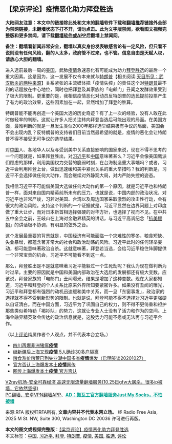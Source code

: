  <h2>【梁京评论】疫情恶化助力拜登胜选</h2> <p class="notice"><b>大陆网友注意：本文中的链接除此处和文末的<a href="https://github.com/bannedbook/fanqiang" >翻墙</a>软件下载和<a href="https://github.com/killgcd/justmysocks/blob/master/README.md">翻墙推荐</a>链接外全部为禁网链接，未翻墙状态下打不开，请勿点击。此为文字版禁闻，欲看图文视频完整版和更多禁闻，请下载<a href="https://github.com/bannedbook/fanqiang">翻墙软件或APP</a>后翻墙上禁闻网。</p><p>备注：翻墙看新闻非常安全，翻墙以真实身份发表敏感言论有一定风险，但只看不说则没有任何风险，翻的人太多，政府管不过来，也不管。信息自由是天赋人权，请放心大胆的翻墙。</b></p>  <div class="entry"> <p>进入选前最后一周的<a href="https://www.bannedbook.org/bnews/tag/%e7%be%8e%e5%9b%bd/" class="st_tag internal_tag" rel="tag" title="标签 美国 下的日志">美国</a>，武肺<a href="https://www.bannedbook.org/bnews/tag/%E7%96%AB%E6%83%85/" class="st_tag internal_tag" rel="tag" title="标签 疫情 下的日志">疫情</a>急速恶化有可能成为助力<a href="https://www.bannedbook.org/bnews/tag/%e6%8b%9c%e7%99%bb/" class="st_tag internal_tag" rel="tag" title="标签 拜登 下的日志">拜登</a><a href="https://www.bannedbook.org/bnews/tag/%E8%83%9C%E9%80%89/" class="st_tag internal_tag" rel="tag" title="标签 胜选 下的日志">胜选</a>的最后一个重大因素。这是因为，这一发展不仅令本来就与<span class='wp_keywordlink'><a href="https://www.bannedbook.org/bnews/comments/20200816/1381118.html" title="天目所见：川普将再赢总统大选 共和党掌参众两院" target="_blank">特朗普</a></span>【相关阅读:<a href='https://www.bannedbook.org/bnews/comments/20200816/1381123.html' target='_blank'>天目所见：武汉肺炎的两种来源</a>】关系紧张的主流媒体把「疫情失控」的责任这个对<a href="https://www.bannedbook.org/bnews/tag/%e7%89%b9%e6%9c%97%e6%99%ae/" class="st_tag internal_tag" rel="tag" title="标签 特朗普 下的日志">特朗普</a>最不利的话题放在中心地位，同时也把拜登及其家族的「电邮门」丑闻之发酵效果受到了极大的限制。更重要的是，我相信疫情恶化对动员反特朗普的选民提前投票产生了有力的政治效果，这些因素加在一起，显然增加了拜登的胜算。</p> <p>特朗普能不能再创造一个美国大选的历史奇迹？有了上一次的经验，没有人敢在此时做轻率的判断。这就让许多人把关注转向拜登当选后可能出现的局面。在美国方面，最难判断的就是一旦发生类似2000年那样选举结果极有争议的局面，美国会不会出现内乱？反特朗普的支持者们目前当然最希望的就是，疫情的恶化会让特朗普不得不接受无可争议的选举结果。</p>  <p>对<span class='wp_keywordlink_affiliate'><a href="https://www.bannedbook.org/" title="中国" target="_blank">中国</a></span>人、各地华人以及与受到美中关系直接影响的国家来说，现在不得不思考的一个问题就是，如果拜登胜出，对<a href="https://www.bannedbook.org/bnews/tag/%e4%b9%a0%e8%bf%91%e5%b9%b3/" class="st_tag internal_tag" rel="tag" title="标签 习近平 下的日志">习近平</a>和<a href="https://www.bannedbook.org/bnews/tag/%E4%B8%AD%E5%9B%BD/" class="st_tag internal_tag" rel="tag" title="标签 中国 下的日志">中国</a>意味著甚么？习近平会像美国鹰派们顾虑的那样，利用美国权力交替的脆弱时刻，在台海制造重大事端吗？或者，习近平会利用拜登上台，做出迅速缓和美中紧张关系的重大举措吗？我的判断是，习近平不会选择做任何大动作，而会继续对外静观大局，对内严防失控的姿态。</p> <p>我相信习近平不可能借美国大选做任何大动作的第一个原因，就是习近平也和特朗普一样，面对来自国内精英前所未有的压力。也就是说，中国内部的政治状况，对习近平也非常严峻，习若对美国、台湾以及周边国家采取激烈的攻击性行动，会有很大的政治风险。支持这个判断的一个证据就是，习近平显然在边界问题上对印度做了重大让步，而对日本新首相选择强硬的对华方针，也选择了视而不见。在中共五中全会之前，王岐山在上海对金融界精英的讲话，与习近平高调纪念「<span class='wp_keywordlink'><a href="https://www.bannedbook.org/forum2/topic952.html" title="历史回顾：从“抗美援朝”到“大跃进”" target="_blank">抗美援朝</a></span>」的讲话极不协调，有明显的弦外之音。</p>  <p>这个发展最重要的背景就是，中国经济有可能面临一个灾难性的寒冬，粮食短缺、失业暴增，都蕴含著非常大的社会和政治动荡的风险。习近平此时的任何轻举妄动，都可能意味著政治自杀。这就意味著，拜登若当选，会给习近平稳住阵脚提供一个非常宝贵的机会，习近平不可能看不到这一点。</p> <p>那么，拜登胜出是不是就意味著习近平能躲过一个生死劫呢？我认为现在做判断为时过早。主要的原因就是中国和美国内部政治在大选后的发展都还有极大变数。应该说，拜登家族的「电邮门」丑闻曝光，结果是增加了这种变数。现在大家都知道，习近平和拜登的个人关系比原来外界所知要紧密许多。如果没有丑闻的曝光，习近平和拜登都有强烈的动机迅速缓和美中关系，而一旦「东窗事发」，政治家的选择就不得不受到新形势的限制。也就是说，拜登可能不得不选择对习近平更强硬以自证清白。而在中国方面，习近平为了巩固自己的权力，则不得不更倚重和袒护那些类似希特勒「褐衫队」的势力，这就让专业人士没有了活力和作为的空间。上海金融界精英聚会传达的政治信息就是，这股势力可能不愿或无法再与习近平合作。</p>  <p>（以上<span class='wp_keywordlink_affiliate'><a href="https://www.bannedbook.org/bnews/comments/" title="新闻评论" target="_blank">评论</a></span>纯属作者个人观点，并不代表本台立场。）</p> <ul class='op-related-articles' title='相关阅读'> <li><a href='https://www.bannedbook.org/bnews/cnnews/20201027/1421140.html' target='_blank'>四川再爆非洲猪瘟<b>疫情</b></a></li> <li><a href='https://www.bannedbook.org/bnews/comments/20201027/1421124.html' target='_blank'>继新疆后上海又现<b>疫情</b> 5人确诊30多户隔离</a></li> <li><a href='https://www.bannedbook.org/bnews/bannedvideo/20201027/1421073.html' target='_blank'>粮食涨价粮荒已到失业潮中国多省<b>疫情</b>爆发（启明笑谈20201027）</a></li> <li><a href='https://www.bannedbook.org/bnews/headline/20201027/1421072.html' target='_blank'>官方否认上海爆发本土<b>疫情</b>网传</a></li> <li><a href='https://www.bannedbook.org/bnews/cbnews/20201027/1421035.html' target='_blank'>网传上海爆发本土<b>疫情</b> 官方否认</a></li> </ul> <p class="texttj"> <a href="https://www.bannedbook.org/forum23/topic22702.html" target="_blank">V2ray机场-安全可靠经济 高速无限流量翻墙服务(10.25日gfw大屠杀，很多ip被墙，它依然坚挺)</a><br/> <a href="https://github.com/bannedbook/fanqiang/wiki/%E7%A6%81%E9%97%BB%E7%BD%91%E5%AE%89%E5%8D%93%E7%BF%BB%E5%A2%99%E6%96%B0%E9%97%BBAPP" target="_blank">PC翻墙、安卓VPN翻墙APP</a>、<span onclick="window.open('https://github.com/killgcd/justmysocks/blob/master/README.md')" style="font-weight:bold;color:#00A191;cursor:pointer;text-decoration:underline;outline:none">AD：搬瓦工官方翻墙服务Just My Socks，不怕被墙</span></p><p>来源:RFA  版权归RFA所有, <strong>文章内容并不代表本网立场。</strong>  经 Radio Free Asia, 2025 M St. NW, Suite 300, Washington DC 20036 许可进行再版。</p> <a name='sharetosocial'></a>       <div><b>本文的图文或视频完整版</b>：<a href='https://www.bannedbook.org/bnews/comments/20201027/1421141.html'>【梁京评论】疫情恶化助力拜登胜选</a></div>  </div><!--END ENTRY--> <div class="postfooter"> <div>本文标签：<a href="https://www.bannedbook.org/bnews/tag/%E4%B8%AD%E5%9B%BD/" rel="tag">中国</a>, <a href="https://www.bannedbook.org/bnews/tag/%e4%b9%a0%e8%bf%91%e5%b9%b3/" rel="tag">习近平</a>, <a href="https://www.bannedbook.org/bnews/tag/%e6%8b%9c%e7%99%bb/" rel="tag">拜登</a>, <a href="https://www.bannedbook.org/bnews/tag/%e7%89%b9%e6%9c%97%e6%99%ae/" rel="tag">特朗普</a>, <a href="https://www.bannedbook.org/bnews/tag/%E7%96%AB%E6%83%85/" rel="tag">疫情</a>, <a href="https://www.bannedbook.org/bnews/tag/%e7%be%8e%e5%9b%bd/" rel="tag">美国</a>, <a href="https://www.bannedbook.org/bnews/tag/%E8%83%9C%E9%80%89/" rel="tag">胜选</a>, <a href="https://www.bannedbook.org/bnews/tag/%E8%AF%84%E8%AE%BA/" rel="tag">评论</a></div>  </div><!--END POSTFOOTER--> 